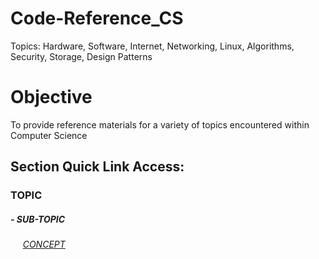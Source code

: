 # Code-Reference_CS

Topics: Hardware, Software, Internet, Networking, Linux, Algorithms, Security, Storage, Design Patterns 

# Objective
To provide reference materials for a variety of topics encountered within Computer Science

## Section Quick Link Access:

### TOPIC
##### - SUB-TOPIC
###### &nbsp;&nbsp;&nbsp;&nbsp; [CONCEPT]()
